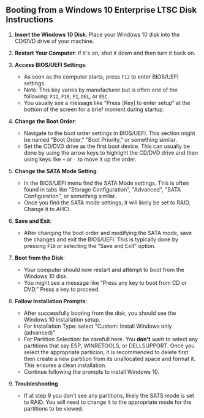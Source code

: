 ## Booting from a Windows 10 Enterprise LTSC Disk Instructions

1. **Insert the Windows 10 Disk**: Place your Windows 10 disk into the CD/DVD drive of your machine.

2. **Restart Your Computer**: If it's on, shut it down and then turn it back on.

3. **Access BIOS/UEFI Settings**: 
   - As soon as the computer starts, press `F12` to enter BIOS/UEFI settings.
   - Note: This key varies by manufacturer but is often one of the following: `F12`, `F10`, `F2`, `DEL`, or `ESC`.
   - You usually see a message like “Press [Key] to enter setup” at the bottom of the screen for a brief moment during startup.

4. **Change the Boot Order**:
   - Navigate to the boot order settings in BIOS/UEFI. This section might be named "Boot Order," "Boot Priority," or something similar.
   - Set the CD/DVD drive as the first boot device. This can usually be done by using the arrow keys to highlight the CD/DVD drive and then using keys like `+` or `-` to move it up the order.
  
5. **Change the SATA Mode Setting**:
   - In the BIOS/UEFI menu find the SATA Mode settings.  This is often found in tabs like "Storage Configuration", "Advanced", "SATA Configuration", or something similar.
   - Once you find the SATA mode settings, it will likely be set to RAID.  Change it to AHCI.

6. **Save and Exit**:
   - After changing the boot order and modifying the SATA mode, save the changes and exit the BIOS/UEFI. This is typically done by pressing `F10` or selecting the “Save and Exit” option.

7. **Boot from the Disk**:
   - Your computer should now restart and attempt to boot from the Windows 10 disk.
   - You might see a message like “Press any key to boot from CD or DVD.” Press a key to proceed.

8. **Follow Installation Prompts**:
   - After successfully booting from the disk, you should see the Windows 10 installation setup.
   - For Installation Type: select "Custom: Install Windows only (advanced)"
   - For Partition Selection: be carefull here.  You **don't** want to select any partitions that say ESP, WINRETOOLS, or DELLSUPPORT. Once you select the appropriate particion, it is recommended to delete first then create a new partition from its unallocated space and format it.  This ensures a clean installation. 
   - Continue following the prompts to install Windows 10.
  
9. **Troubleshooting**
   - If at step 9 you don't see any partitions, likely the SATS mode is set to RAID. You will need to change it to the appropriate mode for the partitions to be viewed.  
